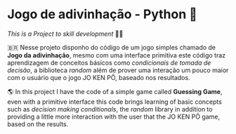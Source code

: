 # Jogo de adivinhação - Python  :snake:

_This is a Project to skill development_ :man_student:
 
🇧🇷   Nesse projeto disponho do código de um jogo simples chamado de **Jogo da adivinhação**, mesmo com uma interface primitiva  este código traz aprendizagem de conceitos básicos como _condicionais de tomada de decisão_, a biblioteca _random_ além de prover uma interação um pouco maior com o usuário que o jogo JO KEN PÔ, baseado nos resultados. 



:earth_americas: In this project I have the code of a simple game called **Guessing Game**, even with a primitive interface this code brings learning of basic concepts such as _decision making conditionals_, the _random_ library in addition to providing a little more interaction with the user that the JO KEN PÔ game, based on the results.

